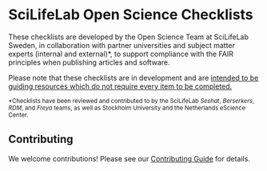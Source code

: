
# SciLifeLab Open Science Checklists
These checklists are developed by the Open Science Team at SciLifeLab Sweden, in collaboration with partner universities and subject matter experts (internal and external)*, to support compliance with the FAIR principles when publishing articles and software.

Please note that these checklists are in development and are <ins>intended to be guiding resources which do not require every item to be completed.</ins>


<sub>*Checklists have been reviewed and contributed to by the SciLifeLab _Seshat_, _Berserkers_, _RDM_, and _Freya_ teams, as well as Stockholm University and the Netherlands eScience Center.</sub>

## Contributing

We welcome contributions! Please see our [Contributing Guide](CONTRIBUTING.md) for details.


